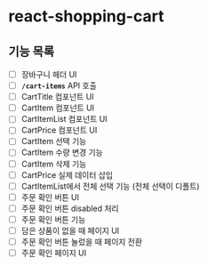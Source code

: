 # react-shopping-cart

## 기능 목록

- [ ] 장바구니 헤더 UI
- [ ] **`/cart-items`** API 호출
- [ ] CartTitle 컴포넌트 UI
- [ ] CartItem 컴포넌트 UI
- [ ] CartItemList 컴포넌트 UI
- [ ] CartPrice 컴포넌트 UI
- [ ] CartItem 선택 기능
- [ ] CartItem 수량 변경 기능
- [ ] CartItem 삭제 기능
- [ ] CartPrice 실제 데이터 삽입
- [ ] CartItemList에서 전체 선택 기능 (전체 선택이 디폴트)
- [ ] 주문 확인 버튼 UI
- [ ] 주문 확인 버튼 disabled 처리
- [ ] 주문 확인 버튼 기능
- [ ] 담은 상품이 없을 때 페이지 UI
- [ ] 주문 확인 버튼 눌렀을 때 페이지 전환
- [ ] 주문 확인 페이지 UI